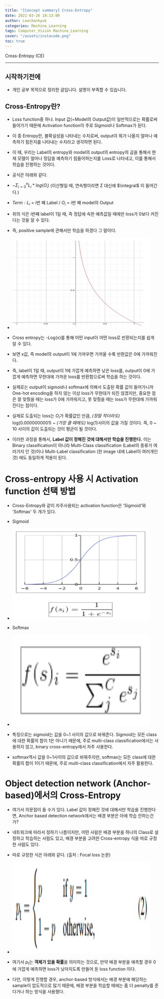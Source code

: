 ```yaml
---
title: "[Concept summary] Cross-Entropy"
date: 2021-03-26 18:13:00
author: Leechanhyuk
categories: Machine_Learning
tags: Computer_Vision Machine_Learning
cover: "/assets/instacode.png"
toc: true
---
```


Cross-Entropy (CE)

------------------------------------------------------

## 시작하기전에

 - 개인 공부 목적으로 정리한 글입니다. 설명이 부족할 수 있습니다.

## Cross-Entropy란?

 - Loss function중 하나. Input 값(=Model의 Output값)이 일반적으로는 확률로써 들어가기 때문에 Activation function이 주로 Sigmoid나 Softmax가 된다.

 - 이 중 Entropy란, 불확실성을 나타내는 수치로써, output이 뭐가 나올지 얼마나 예측하기 힘든지를 나타내는 수치라고 생각하면 된다.

 - 이 때, 우리는 Label의 entropy와 model의 output의 entropy의 곱을 통해서 현재 모델이 얼마나 정답을 예측하기 힘들어하는지를 Loss로 나타내고, 이를 통해서 학습을 진행하는 것이다.

 - 공식은 아래와 같다.

 - $- \Sigma_{i=0}^{n}{L_i*log(O_i)}$ (이산형일 때, 연속형이라면 $\Sigma$ 대신에 $\integral$ 이 들어간다.)

 - $Term : L_i$ = i번 째 Label / $O_i$ = i번 째 model의 Output

 - 위의 식은 i번째 label이 1일 때, 즉 정답에 속한 예측값일 때에만 loss가 0보다 커진다는 것을 알 수 있다.

 - 즉, positive sample에 관해서만 학습을 하겠다 그 말이다.

 - <img src="/assets/image/Cross_Entropy/-log.PNG" width="450px" height="300px" title="title" alt="title">

 - Cross entropy는 -Log(x)를 통해 어떤 input이 어떤 loss로 반환되는지를 쉽게 알 수 있다.

 - 보면 x값, 즉 model의 output이 1에 가까우면 가까울 수록 반환값은 0에 가까워진다.
 
 - 즉, label이 1일 때, output이 1에 가깝게 예측하면 낮은 loss를, output이 0에 가깝게 예측하면 무한대에 가까운 loss를 반환함으로써 학습을 하는 것이다.

 - 실제로는 output이 sigmoid나 softmax에 의해서 도출된 확률 값이 들어가니까 One-hot encoding을 하지 않는 이상 loss가 무한대가 되진 않겠지만, 중요한 점은 잘 맞췄을 때는 loss가 0에 가까워지고, 못 맞췄을 때는 loss가 무한대에 가까워 진다는 점이다.

 - 실제로 도출되는 loss는 $O_i$가 확률값인 만큼, *(정말 작더라도)* log(0.0000000001) ~ *(가장 클 때에도)* log(1)사이의 값을 가질 것이다. 즉, 0 ~ 10 사이의 값이 도출되는 것이 평균이 될 것이다.

 - 이러한 과정을 통해서, **Label 값이 정해진 것에 대해서만 학습을 진행한다.** 이는 Binary classification이 아니라 Multi-Class classification (Label의 종류가 여러가지 인 것)이나 Multi-Label classification (한 image 내에 Label이 여러개인 것) 에도 동일하게 적용이 된다.

# Cross-entropy 사용 시 Activation function 선택 방법

 - Cross-Entropy와 같이 자주사용되는 activation function은 'Sigmoid'와 'Softmax' 두 개가 있다.

 - Sigmoid

 - <img src="/assets/image/Cross_Entropy/sigmoid.png" width="450px" height="300px" title="title" alt="title">

 - Softmax

 - <img src="/assets/image/Cross_Entropy/softmax.png" width="450px" height="300px" title="title" alt="title">

 - 특징으로는 sigmoid는 값을 0~1 사이의 값으로 바꿔준다. Sigmoid는 모든 class에 대한 확률의 합이 1은 아니기 때문에, 주로 multi-class classification에서는 사용하지 않고, binary cross-entropy에서 자주 사용한다.

 - softmax역시 값을 0~1사이의 값으로 바꿔주지만, softmax는 모든 class에 대한 확률의 합이 1이기 때문에, 주로 multi-class classification에서 자주 활용한다.

# Object detection network (Anchor-based)에서의 Cross-Entropy

 - 여기서 의문점이 들 수가 있다. Label 값이 정해진 것에 대해서만 학습을 진행한다면, Anchor based detection network에서는 배경 부분은 아에 학습 안하는건가?

 - 네트워크에 따라서 정하기 나름이지만, 어떤 사람은 배경 부분을 하나의 Class로 설정하고 학습하는 사람도 있고, 배경 부분을 고려한 Cross-entropy 식을 따로 규정한 사람도 있다.

 - 따로 규정한 식은 아래와 같다. (출처 : Focal loss 논문)

 - <img src="/assets/image/Cross_Entropy/new_loss.PNG" width="450px" height="300px" title="title" alt="title">

 - 여기서 $p_t$는 **객체가 있을 확률**을 의미하는 것으로, 만약 배경 부분을 예측할 경우 0에 가깝게 예측하면 loss가 낮아지도록 만들어 둔 loss function 이다.

 - 다만, 이렇게 진행할 경우, anchor-based 방식에서는 배경 부분에 해당하는 sample이 압도적으로 많기 때문에, 배경 부분을 학습할 때에는 좀 더 penalty를 준다거나 하는 방식을 사용했다.

